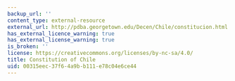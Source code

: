 ```yaml
---
backup_url: ''
content_type: external-resource
external_url: http://pdba.georgetown.edu/Decen/Chile/constitucion.html
has_external_licence_warning: true
has_external_license_warning: true
is_broken: ''
license: https://creativecommons.org/licenses/by-nc-sa/4.0/
title: Constitution of Chile
uid: 00315eec-37f6-4a9b-b111-e78c04e6ce44
---
```

